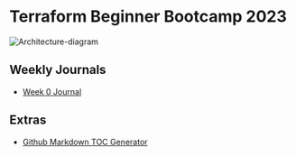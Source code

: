 # Terraform Beginner Bootcamp 2023 

![Architecture-diagram](https://github.com/coffiat/terraform-beginner-bootcamp-2023/assets/107901990/b584f8c3-4c68-4ae3-892c-5becd0aada11)

## Weekly Journals

- [Week 0 Journal](22-create-toc-readme/bin/Journal)

## Extras

- [Github Markdown TOC Generator ](https://ecotrust-canada.github.io/markdown-toc/)


